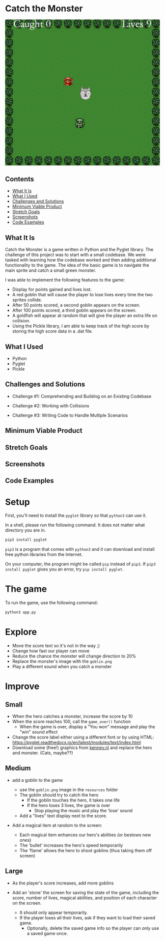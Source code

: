 # Catch the Monster
![Image description](resources/ctm.png)
## Contents
- [What It Is](#What-It-Is)
- [What I Used](#What-I-Used)
- [Challenges and Solutions](#Challenges-and-Solutions)
- [Minimum Viable Product](#Minimum-Viable-Product)
- [Stretch Goals](#Stretch-Goals)
- [Screenshots](#Screenshots)
- [Code Examples](#Code-Examples)
## What It Is
Catch the Monster is a game written in Python and the Pyglet library. The challenge of this project was to start with a small codebase. We were tasked with learning how the codebase worked and then adding additional functionality to the game. The idea of the basic game is to navigate the main sprite and catch a small green monster.

I was able to implement the following features to the game:
- Display for points gained and lives lost.
- A red goblin that will cause the player to lose lives every time the two sprites collide.
- After 50 points scored, a second goblin appears on the screen.
- After 100 points scored, a third goblin appears on the screen.
- A goldfish will appear at random that will give the player an extra life on collision.
- Using the Pickle library, I am able to keep track of the high score by storing the high score data in a .dat file.
## What I Used
- Python
- Pyglet
- Pickle
## Challenges and Solutions
- Challenge #1: Comprehending and Building on an Existing Codebase

- Challenge #2: Working with Collisions

- Challenge #3: Writing Code to Handle Multiple Scenarios

## Minimum Viable Product
## Stretch Goals
## Screenshots
## Code Examples

# Setup

First, you'll need to install the `pyglet` library so that `python3` can use it.

In a shell, please run the following command. It does not matter what directory you are in.

```sh
pip3 install pyglet
```

`pip3` is a program that comes with `python3` and it can download and install free python libraries from the Internet.

On your computer, the program might be called `pip` instead of `pip3`. If `pip3 install pyglet` gives you an error, try `pip install pyglet`.

# The game

To run the game, use the following command:

```sh
python3 app.py
```


# Explore

- Move the score text so it's not in the way ;)
- Change how fast our player can move
- Reduce the chance the monster will change direction to 20%
- Replace the monster's image with the `goblin.png`
- Play a different sound when you catch a monster

# Improve

## Small

- When the hero catches a monster, increase the score by 10
- When the score reaches 100, call the `game_over()` function
    - When the game is over, display a "You won" message and play the "win" sound effect
- Change the score label either using a different font or by using HTML: https://pyglet.readthedocs.io/en/latest/modules/text/index.html
- Download some (free!) graphics from [kenney.nl](https://kenney.nl/assets?q=2d) and replace the hero and monster. (Cats, maybe??)

## Medium

- add a goblin to the game
    - use the `goblin.png` image in the `resources` folder
    - The goblin should try to catch the hero
        - If the goblin touches the hero, it takes one life
        - If the hero loses 3 lives, the game is over
            - Stop playing the music and play the 'lose' sound
    - Add a "lives" text display next to the score.

- Add a magical item at random to the screen:
    - Each magical item enhances our hero's abilities (or bestows new ones)
    - The 'bullet' increases the hero's speed temporarily
    - The 'flame' allows the hero to shoot goblins (thus taking them off screen)

## Large

- As the player's score increases, add more goblins

- Add an 'stone' the screen for saving the state of the game, including the score, number of lives, magical abilities, and position of each character on the screen.
    - It should only appear temporarily.
    - If the player loses all their lives, ask if they want to load their saved game.
        - Optionally, delete the saved game info so the player can only use a saved game once.
